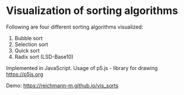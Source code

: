 # Visualization of sorting algorithms

Following are four different sorting algorithms visualized:

1. Bubble sort
2. Selection sort
3. Quick sort
4. Radix sort (LSD-Base10)

Implemented in JavaScript.
Usage of p5.js - library for drawing
https://p5js.org

Demo: https://reichmann-m.github.io/vis_sorts
